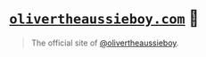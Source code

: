 # [`olivertheaussieboy.com`][prod_site] 🐶

> The official site of [@olivertheaussieboy][insta_handle].

[prod_site]: https://olivertheaussieboy.com/
[insta_handle]: https://www.instagram.com/olivertheaussieboy/

